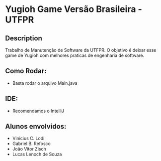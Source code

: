 # Yugioh Game Versão Brasileira - UTFPR


## Description
Trabalho de Manutenção de Software da UTFPR.
O objetivo é deixar esse game de Yugioh com melhores praticas de engenharia de software. 

## Como Rodar:
- Basta rodar o arquivo Main.java

## IDE:
- Recomendamos o IntelliJ


## Alunos envolvidos:
- Vinicius C. Lodi
- Gabriel B. Refosco
- João Vitor Zisch
- Lucas Lenoch de Souza

